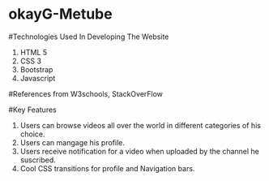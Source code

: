 # okayG-Metube

#Technologies Used In Developing The Website
1. HTML 5
2. CSS 3
3. Bootstrap
4. Javascript

#References from W3schools, StackOverFlow

#Key Features

1) Users can browse videos all over the world in different categories of his choice.
2) Users can mangage his profile.
3) Users receive notification for a video when uploaded by the channel he suscribed.
4) Cool CSS transitions for profile and Navigation bars.

